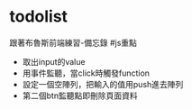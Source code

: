# todolist
跟著布魯斯前端練習-備忘錄
#js重點
* 取出input的value
* 用事件監聽，當click時觸發function
* 設定一個空陣列，把輸入的值用push進去陣列
* 第二個btn監聽點即刪除頁面資料


